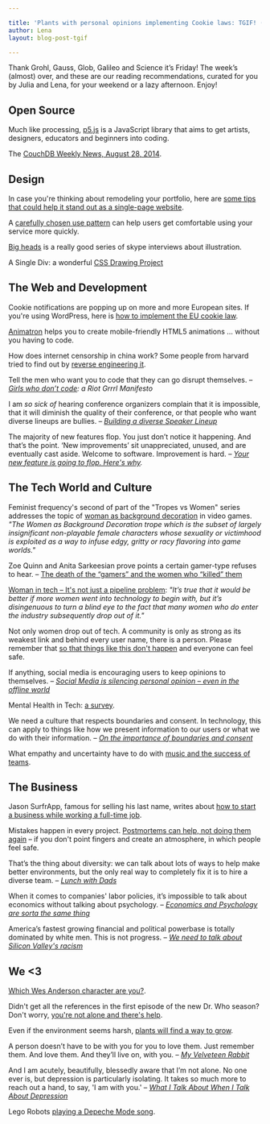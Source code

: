 ```yaml
---

title: 'Plants with personal opinions implementing Cookie laws: TGIF! (42)'
author: Lena
layout: blog-post-tgif

---
```


Thank Grohl, Gauss, Glob, Galileo and Science it’s Friday! The week’s (almost) over, and these are our reading recommendations, curated for you by Julia and Lena, for your weekend or a lazy afternoon. Enjoy!

## Open Source
Much like processing, <a href="http://hello.p5js.org">p5.js</a> is a JavaScript library that aims to get artists, designers, educators and beginners into coding.

The <a href="http://blog.couchdb.org/2014/08/28/couchdb-weekly-news-august-28-2014/">CouchDB Weekly News, August 28, 2014</a>.


## Design

In case you're thinking about remodeling your portfolio, here are <a href="http://designm.ag/freelance/design-a-beautiful-single-page-portfolio/">some tips that could help it stand out as a single-page website</a>.

A <a href="http://www.webdesignerdepot.com/2014/08/how-to-recycle-design-patterns-for-ux-success/">carefully chosen use pattern</a> can help users get comfortable using your service more quickly.

<a href="https://www.youtube.com/channel/UCL78i5MZE_znWHz1IzPqdFQ">Big heads</a> is a really good series of skype interviews about illustration.

A Single Div: a wonderful <a href="http://a.singlediv.com/">CSS Drawing Project</a>


## The Web and Development

Cookie notifications are popping up on more and more European sites. If you're using WordPress, here is <a href="http://code.tutsplus.com/tutorials/implementing-the-eu-cookie-law-into-your-wordpress-site--cms-21750">how to implement the EU cookie law</a>.

<a href="http://animatron.com/">Animatron</a> helps you to create mobile-friendly HTML5 animations … without you having to code.

How does internet censorship in china work? Some people from harvard tried to find out by <a href="http://gking.harvard.edu/files/gking/files/experiment_0.pdf">reverse engineering it</a>.

>
Tell the men who want you to code that they can go disrupt themselves. –
<cite><a href="http://the-toast.net/2014/08/21/girls-dont-code/">Girls who don’t code</a>: a Riot Grrrl Manifesto</cite>

>
I am <em>so sick of</em> hearing conference organizers complain that it is impossible, that it will diminish the quality of their conference, or that people who want diverse lineups are bullies. –
<cite><a href="http://juliepagano.com/blog/2014/08/26/building-a-diverse-speaker-lineup/">Building a diverse Speaker Lineup</a></cite>

>
The majority of new features flop. You just don’t notice it happening. And that’s the point. ‘New improvements’ sit unappreciated, unused, and are eventually cast aside. Welcome to software. Improvement is hard. –
<cite><a href="https://medium.com/@intercom/your-new-feature-is-going-to-flop-heres-why-3139bca143a9">Your new feature is going to flop. Here's why</a>.</cite>


## The Tech World and Culture

Feminist frequency's second of part of the "Tropes vs Women" series addresses the topic of <a href="http://youtu.be/5i_RPr9DwMA">woman as background decoration</a> in video games. <em>"The Women as Background Decoration trope which is the subset of largely insignificant non-playable female characters whose sexuality or victimhood is exploited as a way to infuse edgy, gritty or racy flavoring into game worlds."</em>

Zoe Quinn and Anita Sarkeesian prove points a certain gamer-type refuses to hear. – <a href="http://arstechnica.com/gaming/2014/08/the-death-of-the-gamers-and-the-women-who-killed-them/">The death of the “gamers” and the women who “killed” them</a>

<a href="http://techcrunch.com/2014/08/23/just-another-white-dude-writing-about-diversity">Woman in tech – It's not just a pipeline problem</a>: <em>"It’s true that it would be better if more women went into technology to begin with, but it’s disingenuous to turn a blind eye to the fact that many women who do enter the industry subsequently drop out of it."</em>

Not only women drop out of tech. A community is only as strong as its weakest link and behind every user name, there is a person. Please remember that <a href="https://sethvargo.com/leaving-chef/"> so that things like this don't happen</a> and everyone can feel safe.

>
If anything, social media is encouraging users to keep opinions to themselves. –
<cite><a href="http://techcrunch.com/2014/08/26/social-media-is-silencing-personal-opinion-even-in-the-offline-world/">Social Media is silencing personal opinion – even in the offline world</a></cite>

Mental Health in Tech: <a href="https://docs.google.com/forms/d/1FqpxZXORRNDQ4niSeqLx0Qy2VfUod_qlAvpnOyTEB9k/viewform">a survey</a>.

>
We need a culture that respects boundaries and consent. In technology, this can apply to things like how we present information to our users or what we do with their information. –
<cite><a href="http://juliepagano.com/blog/2014/08/24/a-brief-reminder-on-the-importance-of-boundaries-and-consent/">On the importance of boundaries and consent</a></cite>

What empathy and uncertainty have to do with <a href="https://the-pastry-box-project.net/jeff-gothelf/2014-august-28">music and the success of teams</a>.


## The Business

Jason SurfrApp, famous for selling his last name, writes about <a href="https://medium.com/finding-my-way/how-to-start-your-next-business-while-working-a-full-time-job-8c84af0e3a07">how to start a business while working a full-time job</a>.

Mistakes happen in every project. <a href="http://radar.oreilly.com/2014/08/postmortems-sans-finger-pointing-the-oreilly-radar-podcast.html">Postmortems can help, not doing them again</a> – if you don't point fingers and create an atmosphere, in which people feel safe.

>
That’s the thing about diversity: we can talk about lots of ways to help make better environments, but the only real way to completely fix it is to hire a diverse team. –
<cite><a href="http://blog.ellenchisa.com/2014/08/23/lunch-dads/">Lunch with Dads</a></cite>

>
When it comes to companies' labor policies, it’s impossible to talk about economics without talking about psychology. –
<cite><a href="http://nymag.com/scienceofus/2014/08/starbucks-economics-and-psychology.html?mid=twitter_nymag">Economics and Psychology are sorta the same thing</a></cite>

>
America’s fastest growing financial and political powerbase is totally dominated by white men. This is not progress. –
<cite><a href="http://www.thedailybeast.com/articles/2014/08/22/we-need-to-talk-about-silicon-valley-s-racism.html">We need to talk about Silicon Valley's racism</a></cite>


## We <3

<a href="http://flavorwire.com/353629/exclusive-infographic-which-wes-anderson-character-are-you">Which Wes Anderson character are you?</a>.

Didn't get all the references in the first episode of the new Dr. Who season? Don't worry, <a href="http://www.cnet.com/news/that-doctor-who-continuity-reference-explained-who-are-the-clockwork-robots/">you're not alone and there's help</a>.

Even if the environment seems harsh, <a href="http://www.boredpanda.com/plants-flowers-versus-concrete-asphalt-pavement/">plants will find a way to grow</a>.

>
A person doesn’t have to be with you for you to love them. Just remember them. And love them. And they’ll live on, with you. –
<cite><a href="https://the-pastry-box-project.net/remy-sharp/2014-august-26">My Velveteen Rabbit</a></cite>

>
And I am acutely, beautifully, blessedly aware that I’m not alone. No one ever is, but depression is particularly isolating. It takes so much more to reach out a hand, to say, 'I am with you.' –
<cite><a href="https://medium.com/@ohkayewhatever/what-i-talk-about-when-i-talk-about-depression-d03c09394bf3">What I Talk About When I Talk About Depression</a></cite>

Lego Robots <a href="https://www.youtube.com/watch?v=I6Vnwi6oQYg">playing a Depeche Mode song</a>.
